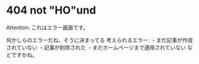 # 404 not "HO"und
Attention: これはエラー画面です。

何かしらのエラーだね、そうに決まってる
考えられるエラー:
・まだ記事が作成されていない
・記事が削除された
・まだホームページまで適用されていない
  などですかね。

